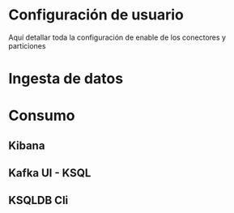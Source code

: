 # Configuración de usuario

Aquí detallar toda la configuración de enable de los conectores y particiones

# Ingesta de datos

# Consumo

## Kibana

## Kafka UI - KSQL

## KSQLDB Cli